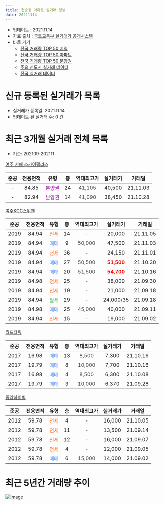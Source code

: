 ```yaml
---
title: 천송동 아파트 실거래 정보
date: 20211114
---
```


* 업데이트 : 2021.11.14
* 자료 출처 : [국토교통부 실거래가 공개시스템](http://rt.molit.go.kr)
* 바로 가기
    * [전국 거래량 TOP 50 지역](https://apt-info.github.io/apt-trade-info/tr)
    * [전국 거래량 TOP 50 아파트](https://apt-info.github.io/apt-trade-info/ta)
    * [전국 거래량 TOP 50 분양권](https://apt-info.github.io/apt-trade-info/tb)
    * [주요 신도시 실거래 데이터](https://apt-info.github.io/apt-trade-info/newtown)
    * [전국 실거래 데이터](https://apt-info.github.io/apt-trade-info/all)



<script async src="https://pagead2.googlesyndication.com/pagead/js/adsbygoogle.js"></script>
<!-- 기본광고 -->
<ins class="adsbygoogle"
     style="display:block"
     data-ad-client="ca-pub-1142216861245946"
     data-ad-slot="4805727019"
     data-ad-format="auto"
     data-full-width-responsive="true"></ins>
<script>
     (adsbygoogle = window.adsbygoogle || []).push({});
</script>


# 신규 등록된 실거래가 목록

* 실거래가 등록일: 2021.11.14
* 업데이트 된 실거래 수: 0 건




<script async src="https://pagead2.googlesyndication.com/pagead/js/adsbygoogle.js"></script>
<!-- 기본광고 -->
<ins class="adsbygoogle"
     style="display:block"
     data-ad-client="ca-pub-1142216861245946"
     data-ad-slot="4805727019"
     data-ad-format="auto"
     data-full-width-responsive="true"></ins>
<script>
     (adsbygoogle = window.adsbygoogle || []).push({});
</script>


# 최근 3개월 실거래 전체 목록
* 기준: 202109-202111


[여주 서해 스카이팰리스](https://search.naver.com/search.naver?query=%EC%97%AC%EC%A3%BC+%EC%84%9C%ED%95%B4+%EC%8A%A4%EC%B9%B4%EC%9D%B4%ED%8C%B0%EB%A6%AC%EC%8A%A4)

|준공|전용면적|유형|층|역대최고가|실거래가|거래일|
|:---:|:---:|:---:|:---:|:---:|:---:|:---:|
|-|84.85|<span style="color:#9C11A5">분양권</span>|24|<span style="color:#444444">41,105</span>|40,500|21.11.03|
|-|82.94|<span style="color:#9C11A5">분양권</span>|14|<span style="color:#444444">41,090</span>|38,450|21.10.28|

[여주KCC스위첸](https://search.naver.com/search.naver?query=%EC%97%AC%EC%A3%BCKCC%EC%8A%A4%EC%9C%84%EC%B2%B8)

|준공|전용면적|유형|층|역대최고가|실거래가|거래일|
|:---:|:---:|:---:|:---:|:---:|:---:|:---:|
|2019|84.94|<span style="color:#FF5A00">전세</span>|14|<span style="color:#444444">-</span>|20,000|21.11.05|
|2019|84.94|<span style="color:#4285F3">매매</span>|9|<span style="color:#444444">50,000</span>|47,500|21.11.03|
|2019|84.94|<span style="color:#FF5A00">전세</span>|36|<span style="color:#444444">-</span>|24,150|21.11.01|
|2019|84.94|<span style="color:#4285F3">매매</span>|27|<span style="color:#444444">50,500</span>|<b><span style="color:#FF0000">51,500</span></b>|21.10.30|
|2019|84.94|<span style="color:#4285F3">매매</span>|20|<span style="color:#444444">51,500</span>|<b><span style="color:#FF0000">54,700</span></b>|21.10.16|
|2019|84.98|<span style="color:#FF5A00">전세</span>|25|<span style="color:#444444">-</span>|38,000|21.09.30|
|2019|84.94|<span style="color:#FF5A00">전세</span>|19|<span style="color:#444444">-</span>|21,000|21.09.18|
|2019|84.94|<span style="color:#34A853">월세</span>|29|<span style="color:#444444">-</span>|24,000/35|21.09.18|
|2019|84.98|<span style="color:#4285F3">매매</span>|25|<span style="color:#444444">45,000</span>|40,000|21.09.11|
|2019|84.94|<span style="color:#FF5A00">전세</span>|15|<span style="color:#444444">-</span>|19,000|21.09.02|

[월드타워](https://search.naver.com/search.naver?query=%EC%9B%94%EB%93%9C%ED%83%80%EC%9B%8C)

|준공|전용면적|유형|층|역대최고가|실거래가|거래일|
|:---:|:---:|:---:|:---:|:---:|:---:|:---:|
|2017|16.98|<span style="color:#4285F3">매매</span>|13|<span style="color:#444444">8,500</span>|7,300|21.10.16|
|2017|19.79|<span style="color:#4285F3">매매</span>|8|<span style="color:#444444">10,000</span>|7,700|21.10.16|
|2017|16.98|<span style="color:#4285F3">매매</span>|4|<span style="color:#444444">8,500</span>|6,300|21.10.08|
|2017|19.79|<span style="color:#4285F3">매매</span>|3|<span style="color:#444444">10,000</span>|6,370|21.09.28|

[중앙하이빌](https://search.naver.com/search.naver?query=%EC%A4%91%EC%95%99%ED%95%98%EC%9D%B4%EB%B9%8C)

|준공|전용면적|유형|층|역대최고가|실거래가|거래일|
|:---:|:---:|:---:|:---:|:---:|:---:|:---:|
|2012|59.78|<span style="color:#FF5A00">전세</span>|4|<span style="color:#444444">-</span>|16,000|21.10.05|
|2012|59.78|<span style="color:#FF5A00">전세</span>|11|<span style="color:#444444">-</span>|13,500|21.09.14|
|2012|59.78|<span style="color:#FF5A00">전세</span>|12|<span style="color:#444444">-</span>|16,000|21.09.07|
|2012|59.78|<span style="color:#FF5A00">전세</span>|4|<span style="color:#444444">-</span>|12,000|21.09.05|
|2012|59.78|<span style="color:#4285F3">매매</span>|6|<span style="color:#444444">15,000</span>|14,000|21.09.02|



<script async src="https://pagead2.googlesyndication.com/pagead/js/adsbygoogle.js"></script>
<!-- 기본광고 -->
<ins class="adsbygoogle"
     style="display:block"
     data-ad-client="ca-pub-1142216861245946"
     data-ad-slot="4805727019"
     data-ad-format="auto"
     data-full-width-responsive="true"></ins>
<script>
     (adsbygoogle = window.adsbygoogle || []).push({});
</script>


# 최근 5년간 거래량 추이


<div style="width:100%;">
    <canvas id="deal_progress" height="200"></canvas>
</div>

<script>
new Chart(document.getElementById("deal_progress"), {
    type: 'line',
    data: {
        labels: ['16.01','16.04','16.06','16.09','17.02','17.03','17.04','17.05','17.06','17.07','17.08','17.09','17.10','17.11','18.01','18.03','18.04','18.05','18.06','18.07','18.08','18.09','18.10','18.11','18.12','19.01','19.02','19.03','19.04','19.05','19.06','19.07','19.08','19.09','19.10','19.11','19.12','20.01','20.02','20.03','20.04','20.05','20.06','20.07','20.08','20.09','20.10','20.11','20.12','21.01','21.02','21.03','21.04','21.05','21.06','21.07','21.08','21.09','21.10','21.11'],
        datasets: [{
            label: '매매/분양권',
            data: [0,1,1,1,0,26,22,4,1,5,2,6,4,1,1,1,2,2,2,4,10,5,2,13,4,3,2,4,2,2,2,6,16,14,11,8,9,6,7,3,7,11,9,8,3,4,5,6,8,4,4,4,4,7,17,12,14,3,6,2],
            borderColor: "rgba(66, 133, 243, 1)",
            backgroundColor: "rgba(66, 133, 243, 0.05)",
            borderWidth: 1,
            pointRadius: 0,
            fill: false,
            lineTension: 0
        },{
            label: '전/월세',
            data: [1,0,0,0,1,0,0,0,0,2,1,0,1,0,0,0,0,0,0,0,1,0,1,1,0,2,1,1,0,0,0,1,2,4,12,10,11,9,4,1,4,0,2,3,0,1,2,2,4,2,1,4,0,2,0,0,3,7,1,2],
            borderColor: "rgba(255, 90, 0, 1)",
            backgroundColor: "rgba(255, 90, 0, 0.05)",
            borderWidth: 1,
            pointRadius: 0,
            fill: false,
            lineTension: 0
        },{
            label: '합계',
            data: [1,1,1,1,1,26,22,4,1,7,3,6,5,1,1,1,2,2,2,4,11,5,3,14,4,5,3,5,2,2,2,7,18,18,23,18,20,15,11,4,11,11,11,11,3,5,7,8,12,6,5,8,4,9,17,12,17,10,7,4],
            borderColor: "rgba(0, 0, 0, 1)",
            backgroundColor: "rgba(0, 0, 0, 0.03)",
            borderWidth: 0.1,
            pointRadius: 0,
            fill: true,
            lineTension: 0
        }
        ]
    },
    options: {
        responsive: true,
        title: {
            display: false
        },
        tooltips: {
            mode: 'index',
            intersect: false
        },
        hover: {
            mode: 'nearest',
            intersect: true
        },
        scales: {
            xAxes: [{
                display: true,
                scaleLabel: {
                    display: true,
                    labelString: '년/월'
                }
            }],
            yAxes: [{
                display: true,
                ticks: {
                    suggestedMin: 0,
                },
                scaleLabel: {
                    display: true,
                    labelString: '실거래 수'
                }
            }]
        }
    }
});

</script>


[![image](https://apt-info.github.io/images/2020-01-03-apt-trade-info/1024x500.png)](https://play.google.com/store/apps/details?id=com.aptinfo.apttradeinfo)

